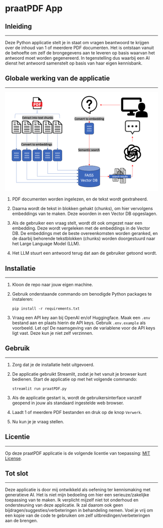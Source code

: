 # praatPDF App


## Inleiding
------------
Deze Python applicatie stelt je in staat om vragen beantwoord te krijgen over de inhoud van 1 of meerdere PDF documenten. Het is ontstaan vanuit de behoefte om zelf de brongegevens aan te leveren op basis waarvan het antwoord moet worden gegenereerd. In tegenstelling dus waarbij een AI dienst het antwoord samenstelt op basis van haar eigen kennisbank.


## Globale werking van de applicatie
------------

![MultiPDF Chat App Diagram](./img/langchain.png)


1. PDF documenten worden ingelezen, en de tekst wordt gextraheerd.

2. Daarna wordt de tekst in blokken gehakt (chunks), om hier vervolgens embeddings van te maken. Deze woorden in een Vector DB opgeslagen.

3. Als de gebruiker een vraag stelt, wordt dit ook omgezet naar een embedding. Deze wordt vergeleken met de embeddings in de Vector DB. De embeddings met de beste overeenkomsten worden geranked, en de daarbij behorende tekstblokken (chunks) worden doorgestuurd naar het Large Language Model (LLM).

4. Het LLM stuurt een antwoord terug dat aan de gebruiker getoond wordt. 

## Installatie
----------------------------

1. Kloon de repo naar jouw eigen machine.

2. Gebruik onderstaande commando om benodigde Python packages te instaleren:
   ```
   pip install -r requirements.txt
   ```

3. Vraag een API key aan bij OpenAI en/of Huggingface. Maak een `.env` bestand aan en plaats hierin de API keys. Gebruik `.env.example` als voorbeeld. Let op! De naamsgeving van de variablene voor de API keys ligt vast. Deze kun je niet zelf verzinnen.


## Gebruik
-----

1. Zorg dat je de installatie hebt uitgevoerd.

2. De applicatie gebruikt Streamlit, zodat je het vanuit je browser kunt bedienen. Start de applicatie op met het volgende commando:
   ```
   streamlit run praatPDF.py
   ```

3. Als de applicatie gestart is, wordt de gebruikersinterface vanzelf geopend in jouw als standaard ingestelde web browser.

4. Laadt 1 of meerdere PDF bestanden en druk op de knop `Verwerk`.

5. Nu kun je je vraag stellen.


## Licentie
-------
Op deze praatPDF applicatie is de volgende licentie van toepassing: [MIT License](https://opensource.org/licenses/MIT).


## Tot slot
-----
Deze applicatie is door mij ontwikkeld als oefening ter kennismaking met generatieve AI. Het is niet mijn bedoeling om hier een serieuze/zakelijke toepassing van te maken. 
Ik verplicht mijzelf niet tot onderhoud en ondersteuning van deze applicatie. Ik zal daarom ook geen bijdragen/suggesties/verbeteringen in behandeling nemen. Voel je vrij om een kopie van de code te gebruiken om zelf uitbreidingen/verbeteringen aan de brengen.
